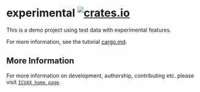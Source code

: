 # experimental [![crates.io](https://img.shields.io/crates/v/experimental)](https://crates.io/crates/experimental)

This is a demo project using test data with experimental features.

For more information, see the tutorial [cargo.md](../../cargo.md).

## More Information

For more information on development, authorship, contributing etc. please visit [`ICU4X home page`](https://github.com/unicode-org/icu4x).
